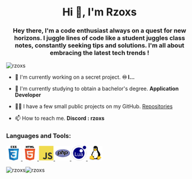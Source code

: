 <h1 align="center">Hi 👋, I'm Rzoxs</h1>
<h3 align="center">Hey there, I'm a code enthusiast always on a quest for new horizons. I juggle lines of code like a student juggles class notes, constantly seeking tips and solutions. I'm all about embracing the latest tech trends !</h3>

<p align="left"> <img src="https://komarev.com/ghpvc/?username=rzoxs&label=Profile%20views&color=0e75b6&style=flat" alt="rzoxs" /> </p>

<!-- <p align="left"> <a href="https://github.com/ryo-ma/github-profile-trophy"><img src="https://github-profile-trophy.vercel.app/?username=rzoxs" alt="rzoxs" /></a> </p> -->

- 🔭 I'm currently working on a secret project. **♾ I...**

- 👯 I'm currently studying to obtain a bachelor's degree. **Application Developer**

- 👨‍💻 I have a few small public projects on my GitHub. [Repositories](https://github.com/Rzoxs?tab=repositories)

- 📫 How to reach me. **Discord : rzoxs**

<h3 align="left">Languages and Tools:</h3>

<p align="left"> <a href="https://www.w3schools.com/css/" target="_blank" rel="noreferrer"> <img src="https://raw.githubusercontent.com/devicons/devicon/master/icons/css3/css3-original-wordmark.svg" alt="css3" width="40" height="40"/> </a> <a href="https://www.w3.org/html/" target="_blank" rel="noreferrer"> <img src="https://raw.githubusercontent.com/devicons/devicon/master/icons/html5/html5-original-wordmark.svg" alt="html5" width="40" height="40"/> </a> <a href="https://developer.mozilla.org/en-US/docs/Web/JavaScript" target="_blank" rel="noreferrer"> <img src="https://raw.githubusercontent.com/devicons/devicon/master/icons/javascript/javascript-original.svg" alt="javascript" width="40" height="40"/> </a> <a href="https://www.php.net" target="_blank" rel="noreferrer"> <img src="https://raw.githubusercontent.com/devicons/devicon/master/icons/php/php-original.svg" alt="php" width="40" height="40"/> </a> <a href="https://www.lua.org/" target="_blank" rel="noreferrer"> <img src="https://raw.githubusercontent.com/devicons/devicon/master/icons/lua/lua-original-wordmark.svg" alt="lua" width="40" height="40"/> </a> <a href="https://www.linux.org/" target="_blank" rel="noreferrer"> <img src="https://raw.githubusercontent.com/devicons/devicon/master/icons/linux/linux-original.svg" alt="linux" width="40" height="40"/> </a> </p>

<p><img align="left" src="https://github-readme-stats.vercel.app/api/top-langs?username=rzoxs&show_icons=true&locale=en&layout=compact" alt="rzoxs" /></p>

<p>&nbsp;<img align="left" src="https://github-readme-stats.vercel.app/api?username=rzoxs&show_icons=true&locale=en" alt="rzoxs" /></p>
